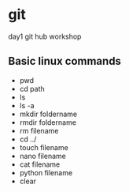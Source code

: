 # git
day1 git hub workshop
##  Basic linux commands
-  pwd
-  cd path
-  ls
-  ls  -a
-  mkdir foldername
-  rmdir foldername
-  rm filename
-  cd ../
-  touch filename
-  nano filename
-  cat filename
-  python filename
-  clear
